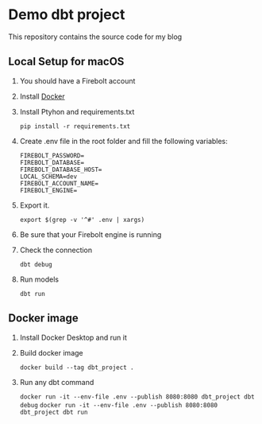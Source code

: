 # Demo dbt project

This repository contains the source code for my blog

## Local Setup for macOS

1. You should have a Firebolt account

2. Install [Docker](https://docs.docker.com/desktop/mac/install/)

3. Install Ptyhon and requirements.txt

    `pip install -r requirements.txt`

4. Create .env file in the root folder and fill the following variables:

    ```FIREBOLT_USER=
    FIREBOLT_PASSWORD=
    FIREBOLT_DATABASE=
    FIREBOLT_DATABASE_HOST=
    LOCAL_SCHEMA=dev
    FIREBOLT_ACCOUNT_NAME=
    FIREBOLT_ENGINE=
    ```
5. Export it.

    `export $(grep -v '^#' .env | xargs)`

6. Be sure that your Firebolt engine is running

7. Check the connection

    `dbt debug`

8. Run models

    `dbt run`

## Docker image

1. Install Docker Desktop and run it

2. Build docker image

    `docker build --tag dbt_project .`

3. Run any dbt command

    `docker run -it --env-file .env --publish 8080:8080 dbt_project dbt debug`
    `docker run -it --env-file .env --publish 8080:8080 dbt_project dbt run`

